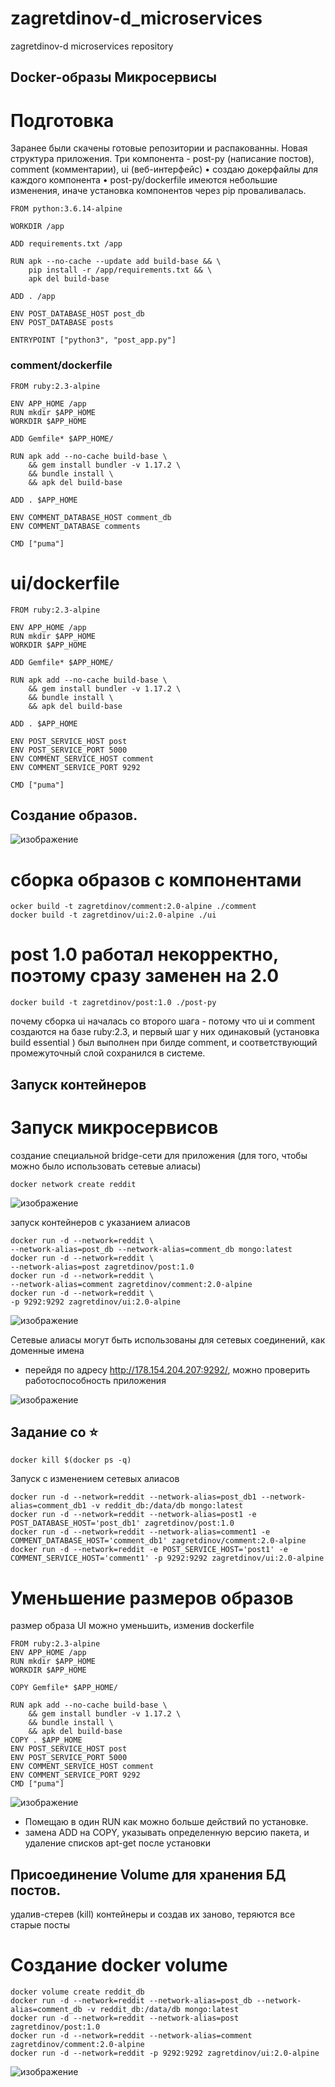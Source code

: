 # zagretdinov-d_microservices
zagretdinov-d microservices repository

## Docker-образы Микросервисы
# Подготовка
Заранее были скачены готовые репозитории и распакованны.
Новая структура приложения.
Три компонента - post-py (написание постов), comment (комментарии), ui (веб-интерфейс) 
    • создаю докерфайлы для каждого компонента
    • post-py/dockerfile имеются небольшие изменения, иначе установка компонентов через pip проваливалась.
```
FROM python:3.6.14-alpine

WORKDIR /app

ADD requirements.txt /app

RUN apk --no-cache --update add build-base && \
    pip install -r /app/requirements.txt && \
    apk del build-base

ADD . /app

ENV POST_DATABASE_HOST post_db
ENV POST_DATABASE posts

ENTRYPOINT ["python3", "post_app.py"]

```

### comment/dockerfile
```
FROM ruby:2.3-alpine

ENV APP_HOME /app
RUN mkdir $APP_HOME
WORKDIR $APP_HOME

ADD Gemfile* $APP_HOME/

RUN apk add --no-cache build-base \
    && gem install bundler -v 1.17.2 \
    && bundle install \
    && apk del build-base

ADD . $APP_HOME

ENV COMMENT_DATABASE_HOST comment_db
ENV COMMENT_DATABASE comments

CMD ["puma"]
```
# ui/dockerfile
```
FROM ruby:2.3-alpine

ENV APP_HOME /app
RUN mkdir $APP_HOME
WORKDIR $APP_HOME

ADD Gemfile* $APP_HOME/

RUN apk add --no-cache build-base \
    && gem install bundler -v 1.17.2 \
    && bundle install \
    && apk del build-base

ADD . $APP_HOME

ENV POST_SERVICE_HOST post
ENV POST_SERVICE_PORT 5000
ENV COMMENT_SERVICE_HOST comment
ENV COMMENT_SERVICE_PORT 9292

CMD ["puma"]
```

## Создание образов.

![изображение](https://user-images.githubusercontent.com/85208391/130621379-eb4591dc-8ebb-42b0-ad30-476a2564bba2.png)

# сборка образов с компонентами
```
ocker build -t zagretdinov/comment:2.0-alpine ./comment
docker build -t zagretdinov/ui:2.0-alpine ./ui
```
# post 1.0 работал некорректно, поэтому сразу заменен на 2.0

```
docker build -t zagretdinov/post:1.0 ./post-py
```

почему сборка ui началась со второго шага - потому что ui и comment создаются на базе ruby:2.3, и первый шаг у них одинаковый (установка build essential ) был выполнен при билде comment, и соответствующий промежуточный слой сохранился в системе.

## Запуск контейнеров

# Запуск микросервисов

создание специальной bridge-сети для приложения (для того, чтобы можно было использовать сетевые алиасы)

```
docker network create reddit
```

![изображение](https://user-images.githubusercontent.com/85208391/130627594-8690b6cc-4985-4b36-af5b-bd58a9defc6e.png)

запуск контейнеров с указанием алиасов

```
docker run -d --network=reddit \
--network-alias=post_db --network-alias=comment_db mongo:latest
docker run -d --network=reddit \
--network-alias=post zagretdinov/post:1.0
docker run -d --network=reddit \
--network-alias=comment zagretdinov/comment:2.0-alpine
docker run -d --network=reddit \
-p 9292:9292 zagretdinov/ui:2.0-alpine
```
![изображение](https://user-images.githubusercontent.com/85208391/130627783-303a1ebd-92ab-4844-9c57-fb23118ada11.png)

Сетевые алиасы могут быть использованы для сетевых соединений, как доменные имена

- перейдя по адресу http://178.154.204.207:9292/, можно проверить работоспособность приложения

![изображение](https://user-images.githubusercontent.com/85208391/130629301-12e48765-c23b-4cba-8df5-c7951a9ba092.png)

## Задание со ⭐
```
docker kill $(docker ps -q)
```
Запуск с изменением сетевых алиасов
```
docker run -d --network=reddit --network-alias=post_db1 --network-alias=comment_db1 -v reddit_db:/data/db mongo:latest
docker run -d --network=reddit --network-alias=post1 -e POST_DATABASE_HOST='post_db1' zagretdinov/post:1.0
docker run -d --network=reddit --network-alias=comment1 -e COMMENT_DATABASE_HOST='comment_db1' zagretdinov/comment:2.0-alpine
docker run -d --network=reddit -e POST_SERVICE_HOST='post1' -e COMMENT_SERVICE_HOST='comment1' -p 9292:9292 zagretdinov/ui:2.0-alpine
```

# Уменьшение размеров образов 
размер образа UI можно уменьшить, изменив dockerfile

```
FROM ruby:2.3-alpine
ENV APP_HOME /app
RUN mkdir $APP_HOME
WORKDIR $APP_HOME

COPY Gemfile* $APP_HOME/

RUN apk add --no-cache build-base \
    && gem install bundler -v 1.17.2 \
    && bundle install \
    && apk del build-base
COPY . $APP_HOME
ENV POST_SERVICE_HOST post
ENV POST_SERVICE_PORT 5000
ENV COMMENT_SERVICE_HOST comment
ENV COMMENT_SERVICE_PORT 9292
CMD ["puma"]
```
![изображение](https://user-images.githubusercontent.com/85208391/130629750-e1d21768-cf7e-4ec7-aa97-5fb88b86ed0d.png)


- Помещаю в один RUN как можно больше действий по установке.
- замена ADD на COPY, указывать определенную версию пакета, и удаление списков apt-get после установки

## Присоединение Volume для хранения БД постов.
удалив-стерев (kill) контейнеры и создав их заново, теряются все старые посты

# Создание docker volume
```
docker volume create reddit_db
docker run -d --network=reddit --network-alias=post_db --network-alias=comment_db -v reddit_db:/data/db mongo:latest
docker run -d --network=reddit --network-alias=post zagretdinov/post:1.0
docker run -d --network=reddit --network-alias=comment zagretdinov/comment:2.0-alpine
docker run -d --network=reddit -p 9292:9292 zagretdinov/ui:2.0-alpine
```
![изображение](https://user-images.githubusercontent.com/85208391/130632780-a3a2e6d9-1cf4-4574-be3d-f3e79aa13615.png)



















